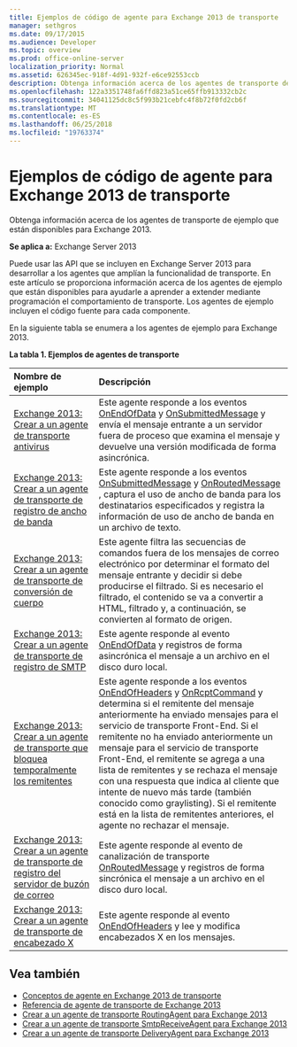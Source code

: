 ```yaml
---
title: Ejemplos de código de agente para Exchange 2013 de transporte
manager: sethgros
ms.date: 09/17/2015
ms.audience: Developer
ms.topic: overview
ms.prod: office-online-server
localization_priority: Normal
ms.assetid: 626345ec-918f-4d91-932f-e6ce92553ccb
description: Obtenga información acerca de los agentes de transporte de ejemplo que están disponibles para Exchange 2013.
ms.openlocfilehash: 122a3351748fa6ffd823a51ce65ffb913332cb2c
ms.sourcegitcommit: 34041125dc8c5f993b21cebfc4f8b72f0fd2cb6f
ms.translationtype: MT
ms.contentlocale: es-ES
ms.lasthandoff: 06/25/2018
ms.locfileid: "19763374"
---
```

# <a name="transport-agent-code-samples-for-exchange-2013"></a>Ejemplos de código de agente para Exchange 2013 de transporte

Obtenga información acerca de los agentes de transporte de ejemplo que están disponibles para Exchange 2013.
  
**Se aplica a:** Exchange Server 2013
  
Puede usar las API que se incluyen en Exchange Server 2013 para desarrollar a los agentes que amplían la funcionalidad de transporte. En este artículo se proporciona información acerca de los agentes de ejemplo que están disponibles para ayudarle a aprender a extender mediante programación el comportamiento de transporte. Los agentes de ejemplo incluyen el código fuente para cada componente. 
  
En la siguiente tabla se enumera a los agentes de ejemplo para Exchange 2013.
  
**La tabla 1. Ejemplos de agentes de transporte**

|**Nombre de ejemplo**|**Descripción**|
|:-----|:-----|
|[Exchange 2013: Crear a un agente de transporte antivirus](http://code.msdn.microsoft.com/Exchange/Exchange-2013-Build-an-6e544269) <br/> |Este agente responde a los eventos [OnEndOfData](https://msdn.microsoft.com/library/Microsoft.Exchange.Data.Transport.Smtp.SmtpReceiveAgent.OnEndOfData.aspx) y [OnSubmittedMessage](https://msdn.microsoft.com/library/Microsoft.Exchange.Data.Transport.Routing.RoutingAgent.OnSubmittedMessage.aspx) y envía el mensaje entrante a un servidor fuera de proceso que examina el mensaje y devuelve una versión modificada de forma asincrónica.  <br/> |
|[Exchange 2013: Crear a un agente de transporte de registro de ancho de banda](http://code.msdn.microsoft.com/Exchange/Exchange-2013-Build-a-d61a4aaa) <br/> |Este agente responde a los eventos [OnSubmittedMessage](https://msdn.microsoft.com/library/Microsoft.Exchange.Data.Transport.Routing.RoutingAgent.OnSubmittedMessage.aspx) y [OnRoutedMessage](https://msdn.microsoft.com/library/Microsoft.Exchange.Data.Transport.Routing.RoutingAgent.OnRoutedMessage.aspx) , captura el uso de ancho de banda para los destinatarios especificados y registra la información de uso de ancho de banda en un archivo de texto.  <br/> |
|[Exchange 2013: Crear a un agente de transporte de conversión de cuerpo](http://code.msdn.microsoft.com/Exchange/Exchange-2013-Build-a-body-ed36ecb0) <br/> |Este agente filtra las secuencias de comandos fuera de los mensajes de correo electrónico por determinar el formato del mensaje entrante y decidir si debe producirse el filtrado. Si es necesario el filtrado, el contenido se va a convertir a HTML, filtrado y, a continuación, se convierten al formato de origen.  <br/> |
|[Exchange 2013: Crear a un agente de transporte de registro de SMTP](http://code.msdn.microsoft.com/Exchange/Exchange-2013-Build-an-fc23dc33) <br/> |Este agente responde al evento [OnEndOfData](https://msdn.microsoft.com/library/Microsoft.Exchange.Data.Transport.Smtp.SmtpReceiveAgent.OnEndOfData.aspx) y registros de forma asincrónica el mensaje a un archivo en el disco duro local.  <br/> |
|[Exchange 2013: Crear a un agente de transporte que bloquea temporalmente los remitentes](http://code.msdn.microsoft.com/Exchange/Exchange-2013-Build-a-52a767d8) <br/> |Este agente responde a los eventos [OnEndOfHeaders](https://msdn.microsoft.com/library/Microsoft.Exchange.Data.Transport.Smtp.SmtpReceiveAgent.OnEndOfHeaders.aspx) y [OnRcptCommand](https://msdn.microsoft.com/library/Microsoft.Exchange.Data.Transport.Smtp.SmtpReceiveAgent.OnRcptCommand.aspx) y determina si el remitente del mensaje anteriormente ha enviado mensajes para el servicio de transporte Front-End. Si el remitente no ha enviado anteriormente un mensaje para el servicio de transporte Front-End, el remitente se agrega a una lista de remitentes y se rechaza el mensaje con una respuesta que indica al cliente que intente de nuevo más tarde (también conocido como graylisting). Si el remitente está en la lista de remitentes anteriores, el agente no rechazar el mensaje.  <br/> |
|[Exchange 2013: Crear a un agente de transporte de registro del servidor de buzón de correo](http://code.msdn.microsoft.com/Exchange/Exchange-2013-Build-a-fc8632e5) <br/> |Este agente responde al evento de canalización de transporte [OnRoutedMessage](https://msdn.microsoft.com/library/Microsoft.Exchange.Data.Transport.Routing.RoutingAgent.OnRoutedMessage.aspx) y registros de forma sincrónica el mensaje a un archivo en el disco duro local.  <br/> |
|[Exchange 2013: Crear a un agente de transporte de encabezado X](http://code.msdn.microsoft.com/Exchange/Exchange-2013-Build-an-32f62f5a) <br/> |Este agente responde al evento [OnEndOfHeaders](https://msdn.microsoft.com/library/Microsoft.Exchange.Data.Transport.Smtp.SmtpReceiveAgent.OnEndOfHeaders.aspx) y lee y modifica encabezados X en los mensajes.  <br/> |
   
## <a name="see-also"></a>Vea también

- [Conceptos de agente en Exchange 2013 de transporte](transport-agent-concepts-in-exchange-2013.md)    
- [Referencia de agente de transporte de Exchange 2013](transport-agent-reference-for-exchange-2013.md)    
- [Crear a un agente de transporte RoutingAgent para Exchange 2013](how-to-create-a-routingagent-transport-agent-for-exchange-2013.md)   
- [Crear a un agente de transporte SmtpReceiveAgent para Exchange 2013](how-to-create-an-smtpreceiveagent-transport-agent-for-exchange-2013.md)    
- [Crear a un agente de transporte DeliveryAgent para Exchange 2013](how-to-create-a-deliveryagent-transport-agent-for-exchange-2013.md)
    

